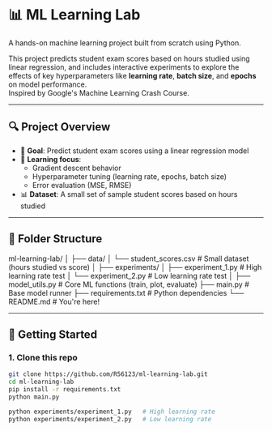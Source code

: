 # 📊 ML Learning Lab

A hands-on machine learning project built from scratch using Python.

This project predicts student exam scores based on hours studied using linear regression, and includes interactive experiments to explore the effects of key hyperparameters like **learning rate**, **batch size**, and **epochs** on model performance.  
Inspired by Google's Machine Learning Crash Course.

---

## 🔍 Project Overview

- 🎯 **Goal**: Predict student exam scores using a linear regression model
- 🧠 **Learning focus**:
  - Gradient descent behavior
  - Hyperparameter tuning (learning rate, epochs, batch size)
  - Error evaluation (MSE, RMSE)
- 📊 **Dataset**: A small set of sample student scores based on hours studied

---

## 📁 Folder Structure

ml-learning-lab/
│
├── data/
│ └── student_scores.csv # Small dataset (hours studied vs score)
│
├── experiments/
│ ├── experiment_1.py # High learning rate test
│ └── experiment_2.py # Low learning rate test
│
├── model_utils.py # Core ML functions (train, plot, evaluate)
├── main.py # Base model runner
├── requirements.txt # Python dependencies
└── README.md # You're here!


---

## 🚀 Getting Started

### 1. Clone this repo
```bash
git clone https://github.com/R56123/ml-learning-lab.git
cd ml-learning-lab
pip install -r requirements.txt
python main.py

python experiments/experiment_1.py   # High learning rate
python experiments/experiment_2.py   # Low learning rate


